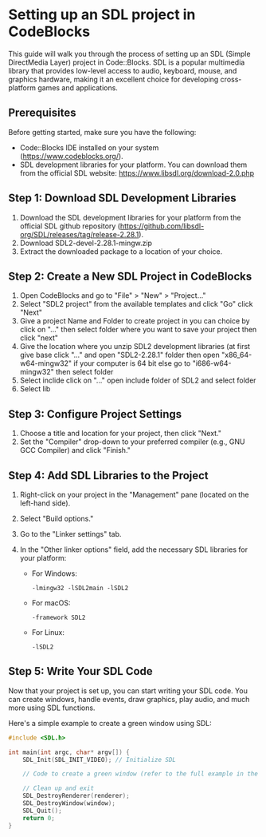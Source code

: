 # Setting up an SDL project in CodeBlocks

This guide will walk you through the process of setting up an SDL (Simple DirectMedia Layer) project in Code::Blocks. SDL is a popular multimedia library that provides low-level access to audio, keyboard, mouse, and graphics hardware, making it an excellent choice for developing cross-platform games and applications.

## Prerequisites

Before getting started, make sure you have the following:

- Code::Blocks IDE installed on your system (https://www.codeblocks.org/).
- SDL development libraries for your platform. You can download them from the official SDL website: https://www.libsdl.org/download-2.0.php

## Step 1: Download SDL Development Libraries

1. Download the SDL development libraries for your platform from the official SDL github repository (https://github.com/libsdl-org/SDL/releases/tag/release-2.28.1).
2. Download SDL2-devel-2.28.1-mingw.zip
3. Extract the downloaded package to a location of your choice.

## Step 2: Create a New SDL Project in CodeBlocks

1. Open CodeBlocks and go to "File" > "New" > "Project..."
2. Select "SDL2 project" from the available templates and click "Go" click "Next"
3. Give a project Name and Folder to create project in you can choice by click on "..." then select folder where you want to save your project then click "next" 
4. Give the location where you unzip SDL2 development libraries (at first give base click "..." and open "SDL2-2.28.1" folder then open "x86_64-w64-mingw32" if your computer is 64 bit else go to "i686-w64-mingw32" then select folder
5. Select inclide click on "..." open include folder of SDL2 and select folder
6. Select lib 

## Step 3: Configure Project Settings

1. Choose a title and location for your project, then click "Next."
3. Set the "Compiler" drop-down to your preferred compiler (e.g., GNU GCC Compiler) and click "Finish."

## Step 4: Add SDL Libraries to the Project

1. Right-click on your project in the "Management" pane (located on the left-hand side).
2. Select "Build options."
3. Go to the "Linker settings" tab.
4. In the "Other linker options" field, add the necessary SDL libraries for your platform:

   - For Windows:
     ```
     -lmingw32 -lSDL2main -lSDL2
     ```

   - For macOS:
     ```
     -framework SDL2
     ```

   - For Linux:
     ```
     -lSDL2
     ```

## Step 5: Write Your SDL Code

Now that your project is set up, you can start writing your SDL code. You can create windows, handle events, draw graphics, play audio, and much more using SDL functions.

Here's a simple example to create a green window using SDL:

```c
#include <SDL.h>

int main(int argc, char* argv[]) {
    SDL_Init(SDL_INIT_VIDEO); // Initialize SDL

    // Code to create a green window (refer to the full example in the previous answer)

    // Clean up and exit
    SDL_DestroyRenderer(renderer);
    SDL_DestroyWindow(window);
    SDL_Quit();
    return 0;
}
